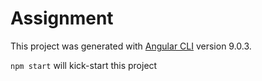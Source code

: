 # Assignment

This project was generated with [Angular CLI](https://github.com/angular/angular-cli) version 9.0.3.

`npm start` will kick-start this project
